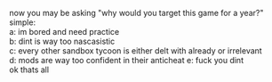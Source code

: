 now you may be asking "why would you target this game for a year?"  
simple:  
a: im bored and need practice  
b: dint is way too nascasistic   
c: every other sandbox tycoon is either delt with already or irrelevant  
d: mods are way too confident in their anticheat
e: fuck you dint  
ok thats all
